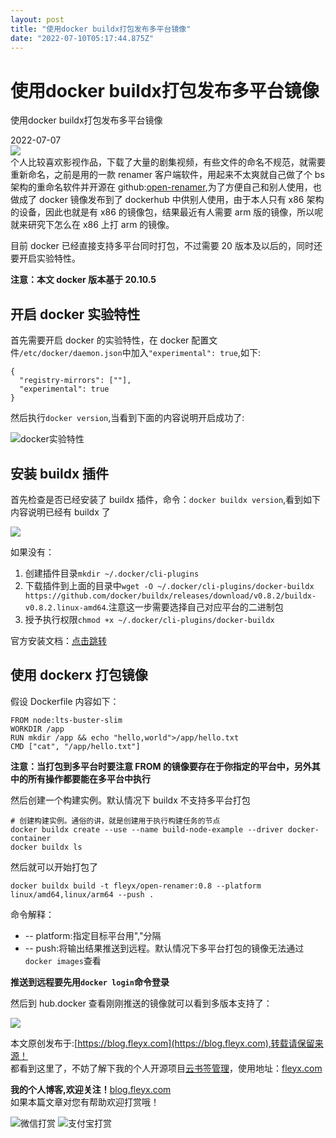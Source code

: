```yaml
---
layout: post
title: "使用docker buildx打包发布多平台镜像"
date: "2022-07-10T05:17:44.875Z"
---
```

使用docker buildx打包发布多平台镜像
========================

使用docker buildx打包发布多平台镜像

2022-07-07  
![](https://qiniupic.fleyx.com/blog/202207072202846.png)  
个人比较喜欢影视作品，下载了大量的剧集视频，有些文件的命名不规范，就需要重新命名，之前是用的一款 renamer 客户端软件，用起来不太爽就自己做了个 bs 架构的重命名软件并开源在 github:[open-renamer](https://github.com/FleyX/open-renamer),为了方便自己和别人使用，也做成了 docker 镜像发布到了 dockerhub 中供别人使用，由于本人只有 x86 架构的设备，因此也就是有 x86 的镜像包，结果最近有人需要 arm 版的镜像，所以呢就来研究下怎么在 x86 上打 arm 的镜像。

目前 docker 已经直接支持多平台同时打包，不过需要 20 版本及以后的，同时还要开启实验特性。

**注意：本文 docker 版本基于 20.10.5**

开启 docker 实验特性
--------------

首先需要开启 docker 的实验特性，在 docker 配置文件`/etc/docker/daemon.json`中加入`"experimental": true`,如下:

    {
      "registry-mirrors": [""],
      "experimental": true
    }
    

然后执行`docker version`,当看到下面的内容说明开启成功了:

![docker实验特性](https://qiniupic.fleyx.com/blog/202207072216592.png)

安装 buildx 插件
------------

首先检查是否已经安装了 buildx 插件，命令：`docker buildx version`,看到如下内容说明已经有 buildx 了

![](https://qiniupic.fleyx.com/blog/202207072226764.png)

如果没有：

1.  创建插件目录`mkdir ~/.docker/cli-plugins`
2.  下载插件到上面的目录中`wget -O ~/.docker/cli-plugins/docker-buildx https://github.com/docker/buildx/releases/download/v0.8.2/buildx-v0.8.2.linux-amd64`.注意这一步需要选择自己对应平台的二进制包
3.  授予执行权限`chmod +x ~/.docker/cli-plugins/docker-buildx`

官方安装文档：[点击跳转](https://github.com/docker/buildx/#installing)

使用 dockerx 打包镜像
---------------

假设 Dockerfile 内容如下：

    FROM node:lts-buster-slim
    WORKDIR /app
    RUN mkdir /app && echo "hello,world">/app/hello.txt
    CMD ["cat", "/app/hello.txt"]
    

**注意：当打包到多平台时要注意 FROM 的镜像要存在于你指定的平台中，另外其中的所有操作都要能在多平台中执行**

然后创建一个构建实例。默认情况下 buildx 不支持多平台打包

    # 创建构建实例。通俗的讲，就是创建用于执行构建任务的节点
    docker buildx create --use --name build-node-example --driver docker-container
    docker buildx ls
    

然后就可以开始打包了

    docker buildx build -t fleyx/open-renamer:0.8 --platform linux/amd64,linux/arm64 --push .
    

命令解释：

*   \-- platform:指定目标平台用","分隔
*   \-- push:将输出结果推送到远程。默认情况下多平台打包的镜像无法通过`docker images`查看

**推送到远程要先用`docker login`命令登录**

然后到 hub.docker 查看刚刚推送的镜像就可以看到多版本支持了：

![](https://qiniupic.fleyx.com/blog/202207072308123.png)

本文原创发布于:[https://blog.fleyx.com](https://blog.fleyx.com),转载请保留来源！  
都看到这里了，不妨了解下我的个人开源项目[云书签管理](https://github.com/FleyX/bookmark)，使用地址：[fleyx.com](https://fleyx.com)

**我的个人博客,欢迎关注！**[blog.fleyx.com](https://blog.fleyx.com)  
如果本篇文章对您有帮助欢迎打赏哦！

![微信打赏](https://files.cnblogs.com/files/wuyoucao/weixin.ico) ![支付宝打赏](https://files.cnblogs.com/files/wuyoucao/alipay.ico)